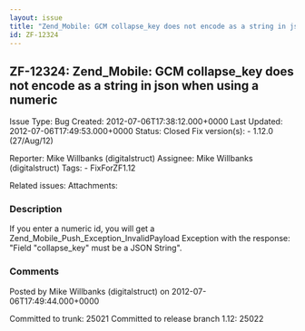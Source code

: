 ```yaml
---
layout: issue
title: "Zend_Mobile: GCM collapse_key does not encode as a string in json when using a numeric"
id: ZF-12324
---
```


ZF-12324: Zend\_Mobile: GCM collapse\_key does not encode as a string in json when using a numeric
--------------------------------------------------------------------------------------------------

 Issue Type: Bug Created: 2012-07-06T17:38:12.000+0000 Last Updated: 2012-07-06T17:49:53.000+0000 Status: Closed Fix version(s): - 1.12.0 (27/Aug/12)
 
 Reporter:  Mike Willbanks (digitalstruct)  Assignee:  Mike Willbanks (digitalstruct)  Tags: - FixForZF1.12
 
 Related issues: 
 Attachments: 
### Description

If you enter a numeric id, you will get a Zend\_Mobile\_Push\_Exception\_InvalidPayload Exception with the response: "Field "collapse\_key" must be a JSON String".

 

 

### Comments

Posted by Mike Willbanks (digitalstruct) on 2012-07-06T17:49:44.000+0000

Committed to trunk: 25021 Committed to release branch 1.12: 25022

 

 
